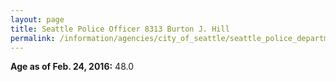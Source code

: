 ```yaml
---
layout: page
title: Seattle Police Officer 8313 Burton J. Hill
permalink: /information/agencies/city_of_seattle/seattle_police_department/copbook/8313/
---
```


**Age as of Feb. 24, 2016:** 48.0
